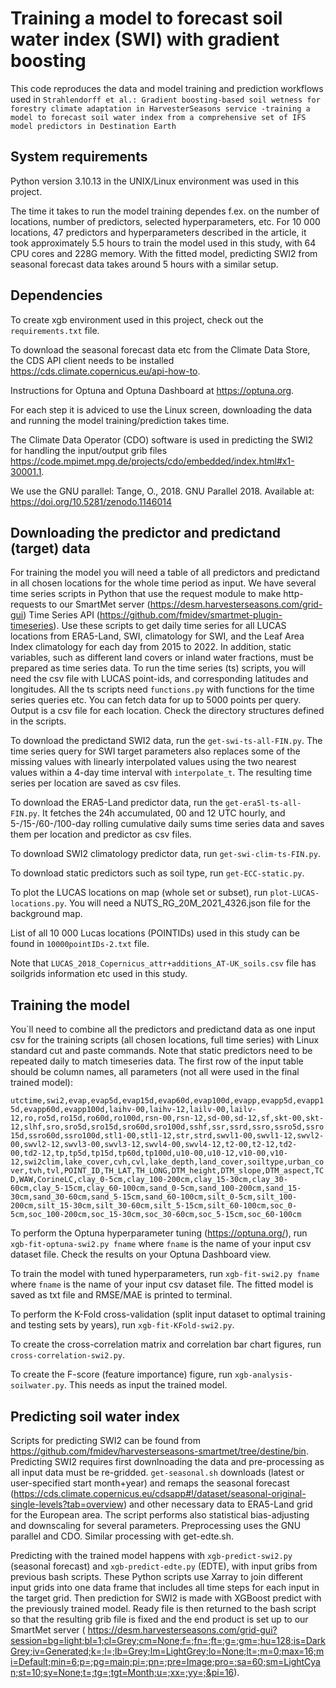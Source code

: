 # Training a model to forecast soil water index (SWI) with gradient boosting

This code reproduces the data and model training and prediction workflows used in `Strahlendorff et al.: Gradient boosting-based soil wetness for forestry climate adaptation in HarvesterSeasons service -training a model to forecast soil water index from a comprehensive set of IFS model predictors in Destination Earth`

## System requirements
Python version 3.10.13 in the UNIX/Linux environment was used in this project.

The time it takes to run the model training dependes f.ex. on the number of locations, number of predictors, selected hyperparameters, etc. For 10 000 locations, 47 predictors and hyperparameters described in the article, it took approximately 5.5 hours to train the model used in this study, with 64 CPU cores and 228G memory. With the fitted model, predicting SWI2 from seasonal forecast data takes around 5 hours with a similar setup.   

## Dependencies
To create xgb environment used in this project, check out the `requirements.txt` file.

To download the seasonal forecast data etc from the Climate Data Store, the CDS API client needs to be installed https://cds.climate.copernicus.eu/api-how-to.

Instructions for Optuna and Optuna Dashboard at https://optuna.org.

For each step it is adviced to use the Linux screen, downloading the data and running the model training/prediction takes time.

The Climate Data Operator (CDO) software is used in predicting the SWI2 for handling the input/output grib files https://code.mpimet.mpg.de/projects/cdo/embedded/index.html#x1-30001.1.

We use the GNU parallel: Tange, O., 2018. GNU Parallel 2018. Available at: https://doi.org/10.5281/zenodo.1146014

## Downloading the predictor and predictand (target) data
For training the model you will need a table of all predictors and predictand in all chosen locations for the whole time period as input. We have several time series scripts in Python that use the request module to make http-requests to our SmartMet server (https://desm.harvesterseasons.com/grid-gui) Time Series API (https://github.com/fmidev/smartmet-plugin-timeseries). Use these scripts to get daily time series for all LUCAS locations from ERA5-Land, SWI, climatology for SWI, and the Leaf Area Index climatology for each day from 2015 to 2022. In addition, static variables, such as different land covers or inland water fractions, must be prepared as time series data. To run the time series (ts) scripts, you will need the csv file with LUCAS point-ids, and corresponding latitudes and longitudes. All the ts scripts need `functions.py` with functions for the time series queries etc. You can fetch data for up to 5000 points per query. Output is a csv file for each location. Check the directory structures defined in the scripts. 

To download the predictand SWI2 data, run the `get-swi-ts-all-FIN.py`. The time series query for SWI target parameters also replaces some of the missing values with linearly interpolated values using the two nearest values within a 4-day time interval with `interpolate_t`. The resulting time series per location are saved as csv files.  

To download the ERA5-Land predictor data, run the `get-era5l-ts-all-FIN.py`. It fetches the 24h accumulated, 00 and 12 UTC hourly, and 5-/15-/60-/100-day rolling cumulative daily sums time series data and saves them per location and predictor as csv files.

To download SWI2 climatology predictor data, run `get-swi-clim-ts-FIN.py`. 

To download static predictors such as soil type, run `get-ECC-static.py`. 

To plot the LUCAS locations on map (whole set or subset), run `plot-LUCAS-locations.py`. You will need a NUTS_RG_20M_2021_4326.json file for the background map. 

List of all 10 000 Lucas locations (POINTIDs) used in this study can be found in `10000pointIDs-2.txt` file. 

Note that `LUCAS_2018_Copernicus_attr+additions_AT-UK_soils.csv` file has soilgrids information etc used in this study. 

## Training the model
You´ll need to combine all the predictors and predictand data as one input csv for the training scripts (all chosen locations, full time series) with Linux standard cut and paste commands. Note that static predictors need to be repeated daily to match timeseries data. The first row of the input table should be column names, all parameters (not all were used in the final trained model): 

`utctime,swi2,evap,evap5d,evap15d,evap60d,evap100d,evapp,evapp5d,evapp15d,evapp60d,evapp100d,laihv-00,laihv-12,lailv-00,lailv-12,ro,ro5d,ro15d,ro60d,ro100d,rsn-00,rsn-12,sd-00,sd-12,sf,skt-00,skt-12,slhf,sro,sro5d,sro15d,sro60d,sro100d,sshf,ssr,ssrd,ssro,ssro5d,ssro15d,ssro60d,ssro100d,stl1-00,stl1-12,str,strd,swvl1-00,swvl1-12,swvl2-00,swvl2-12,swvl3-00,swvl3-12,swvl4-00,swvl4-12,t2-00,t2-12,td2-00,td2-12,tp,tp5d,tp15d,tp60d,tp100d,u10-00,u10-12,v10-00,v10-12,swi2clim,lake_cover,cvh,cvl,lake_depth,land_cover,soiltype,urban_cover,tvh,tvl,POINT_ID,TH_LAT,TH_LONG,DTM_height,DTM_slope,DTM_aspect,TCD,WAW,CorineLC,clay_0-5cm,clay_100-200cm,clay_15-30cm,clay_30-60cm,clay_5-15cm,clay_60-100cm,sand_0-5cm,sand_100-200cm,sand_15-30cm,sand_30-60cm,sand_5-15cm,sand_60-100cm,silt_0-5cm,silt_100-200cm,silt_15-30cm,silt_30-60cm,silt_5-15cm,silt_60-100cm,soc_0-5cm,soc_100-200cm,soc_15-30cm,soc_30-60cm,soc_5-15cm,soc_60-100cm`

To perform the Optuna hyperparameter tuning (https://optuna.org/), run `xgb-fit-optuna-swi2.py fname` where `fname` is the name of your input csv dataset file. Check the results on your Optuna Dashboard view. 

To train the model with tuned hyperparameters, run `xgb-fit-swi2.py fname` where `fname` is the name of your input csv dataset file. The fitted model is saved as txt file and RMSE/MAE is printed to terminal. 

To perform the K-Fold cross-validation (split input dataset to optimal training and testing sets by years), run `xgb-fit-KFold-swi2.py`.  

To create the cross-correlation matrix and correlation bar chart figures, run `cross-correlation-swi2.py`.

To create the F-score (feature importance) figure, run `xgb-analysis-soilwater.py`. This needs as input the trained model.

## Predicting soil water index
Scripts for predicting SWI2 can be found from https://github.com/fmidev/harvesterseasons-smartmet/tree/destine/bin. Predicting SWI2 requires first downlnoading the data and pre-processing as all input data must be re-gridded. `get-seasonal.sh` downloads (latest or user-specified start month+year) and remaps the seasonal forecast (https://cds.climate.copernicus.eu/cdsapp#!/dataset/seasonal-original-single-levels?tab=overview) and other necessary data to ERA5-Land grid for the European area. The script performs also statistical bias-adjusting and downscaling for several parameters. Preprocessing uses the GNU parallel and CDO. Similar processing with get-edte.sh. 

Predicting with the trained model happens with `xgb-predict-swi2.py` (seasonal forecast) and `xgb-predict-edte.py` (EDTE), with input gribs from previous bash scripts. These Python scripts use Xarray to join different input grids into one data frame that includes all time steps for each input in the target grid. Then prediction for SWI2 is made with XGBoost predict with the previously trained model. Ready file is then returned to the bash script so that the resulting grib file is fixed and the end product is set up to our SmartMet server ( https://desm.harvesterseasons.com/grid-gui?session=bg=light;bl=1;cl=Grey;cm=None;f=;fn=;ft=;g=;gm=;hu=128;is=DarkGrey;iv=Generated;k=;l=;lb=Grey;lm=LightGrey;lo=None;lt=;m=0;max=16;mi=Default;min=6;p=;pg=main;pi=;pn=;pre=Image;pro=;sa=60;sm=LightCyan;st=10;sy=None;t=;tg=;tgt=Month;u=;xx=;yy=;&pi=16). 
